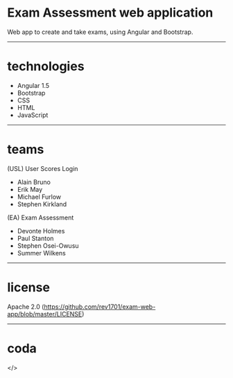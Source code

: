 # Exam Assessment web application
Web app to create and take exams, using Angular and Bootstrap.


---
# technologies
- Angular 1.5
- Bootstrap
- CSS
- HTML
- JavaScript


---
# teams
(USL) User Scores Login
- Alain Bruno
- Erik May
- Michael Furlow
- Stephen Kirkland

(EA) Exam Assessment
- Devonte Holmes
- Paul Stanton
- Stephen Osei-Owusu
- Summer Wilkens


---
# license
Apache 2.0 (https://github.com/rev1701/exam-web-app/blob/master/LICENSE)


---
# coda
</>
